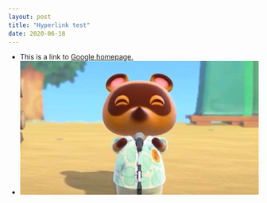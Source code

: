 ```yaml
---
layout: post
title: "Hyperlink test"
date: 2020-06-18
---
```


<p>
    <ul>
        <li>This is a link to <a href="https://www.google.com" title="all hail google senpai">Google homepage.</a></li>
        <li><a href="/" title="click to make it clap"><img src="/resources/tom-nook.jpg"></a></li>
    </ul>
</p>
